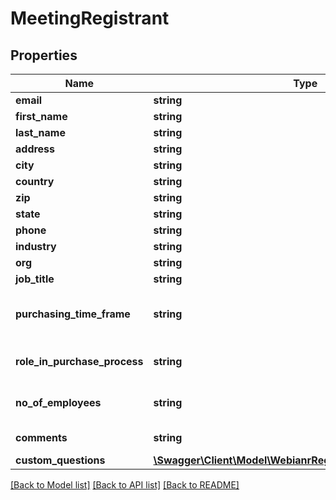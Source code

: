 # MeetingRegistrant

## Properties
Name | Type | Description | Notes
------------ | ------------- | ------------- | -------------
**email** | **string** | A valid email address of the registrant. | 
**first_name** | **string** | Registrant&#39;s first name. | 
**last_name** | **string** | Registrant&#39;s last name. | 
**address** | **string** | Registrant&#39;s address. | [optional] 
**city** | **string** | Registrant&#39;s city. | [optional] 
**country** | **string** | Registrant&#39;s country. | [optional] 
**zip** | **string** | Registrant&#39;s Zip/Postal Code. | [optional] 
**state** | **string** | Registrant&#39;s State/Province. | [optional] 
**phone** | **string** | Registrant&#39;s Phone number. | [optional] 
**industry** | **string** | Registrant&#39;s Industry. | [optional] 
**org** | **string** | Registrant&#39;s Organization. | [optional] 
**job_title** | **string** | Registrant&#39;s job title. | [optional] 
**purchasing_time_frame** | **string** | This field can be included to gauge interest of webinar attendees towards buying your product or service.  Purchasing Time Frame:&lt;br&gt;&#x60;Within a month&#x60;&lt;br&gt;&#x60;1-3 months&#x60;&lt;br&gt;&#x60;4-6 months&#x60;&lt;br&gt;&#x60;More than 6 months&#x60;&lt;br&gt;&#x60;No timeframe&#x60; | [optional] 
**role_in_purchase_process** | **string** | Role in Purchase Process:&lt;br&gt;&#x60;Decision Maker&#x60;&lt;br&gt;&#x60;Evaluator/Recommender&#x60;&lt;br&gt;&#x60;Influencer&#x60;&lt;br&gt;&#x60;Not involved&#x60; | [optional] 
**no_of_employees** | **string** | Number of Employees:&lt;br&gt;&#x60;1-20&#x60;&lt;br&gt;&#x60;21-50&#x60;&lt;br&gt;&#x60;51-100&#x60;&lt;br&gt;&#x60;101-500&#x60;&lt;br&gt;&#x60;500-1,000&#x60;&lt;br&gt;&#x60;1,001-5,000&#x60;&lt;br&gt;&#x60;5,001-10,000&#x60;&lt;br&gt;&#x60;More than 10,000&#x60; | [optional] 
**comments** | **string** | A field that allows registrants to provide any questions or comments that they might have. | [optional] 
**custom_questions** | [**\Swagger\Client\Model\WebianrRegistrantCustomQuestions[]**](WebianrRegistrantCustomQuestions.md) | Custom questions. | [optional] 

[[Back to Model list]](../README.md#documentation-for-models) [[Back to API list]](../README.md#documentation-for-api-endpoints) [[Back to README]](../README.md)


